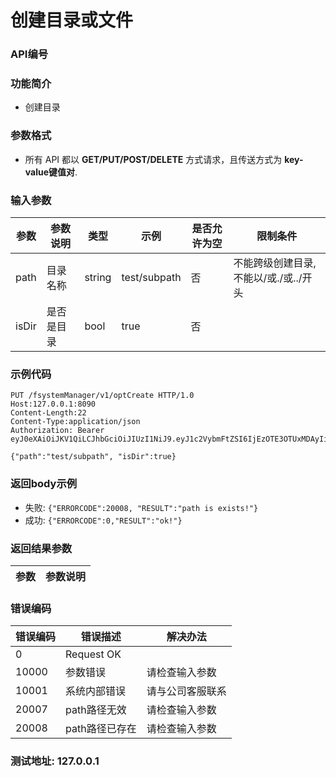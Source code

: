创建目录或文件
=================================

### API编号

### 功能简介
* 创建目录

### 参数格式

* 所有 API 都以 **GET/PUT/POST/DELETE** 方式请求，且传送方式为 **key-value键值对**.

### 输入参数


 参数           |参数说明                 |  类型       |   示例         |是否允许为空|  限制条件
----------------|-------------------------|-------------|----------------|------------|---------------------
path            |目录名称                 |string       |  test/subpath  |否          |不能跨级创建目录,不能以/或./或../开头
isDir           |是否是目录               |bool         |  true          |否          |


### 示例代码

    PUT /fsystemManager/v1/optCreate HTTP/1.0
    Host:127.0.0.1:8090
    Content-Length:22
    Content-Type:application/json
    Authorization: Bearer eyJ0eXAiOiJKV1QiLCJhbGciOiJIUzI1NiJ9.eyJ1c2VybmFtZSI6IjEzOTE3OTUxMDAyIiwiZXhwIjoxNzM3MzY3MzkzLCJwYXNzd29yZCI6ImxvdmVAMTIzNDU2In0.kD_xVbRlqFx6FzwVUOdDLld72ISUfTmIbYSh9RpiO1E

    {"path":"test/subpath", "isDir":true}

### 返回body示例

* 失败: `{"ERRORCODE":20008, "RESULT":"path is exists!"}`
* 成功: `{"ERRORCODE":0,"RESULT":"ok!"}`


### 返回结果参数

参数            | 参数说明
----------------|-------------------------------


### 错误编码

错误编码    | 错误描述                  | 解决办法
------------|---------------------------|------------------
0           | Request OK                |
10000       | 参数错误                  | 请检查输入参数
10001       | 系统内部错误              | 请与公司客服联系
20007       | path路径无效              | 请检查输入参数
20008       | path路径已存在            | 请检查输入参数

### 测试地址: 127.0.0.1

